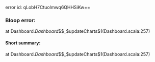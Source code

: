 error id: qLobH7Ctuolmwq6QHHSiKw==
### Bloop error:

at Dashboard$.Dashboard$$$_$updateCharts$1(Dashboard.scala:257)
#### Short summary: 

at Dashboard$.Dashboard$$$_$updateCharts$1(Dashboard.scala:257)